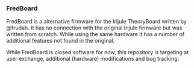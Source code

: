 ### FredBoard
FredBoard is a alternative firmware for the Irijule TheoryBoard written by @frudah. It has no connection with the original Irijule firmware but was written from scratch. While using the same hardware it has a number of additional features not found in the original.

While FredBoard is closed software for now, this repository is targeting at user exchange, additional (hardware) modifications and bug tracking.
